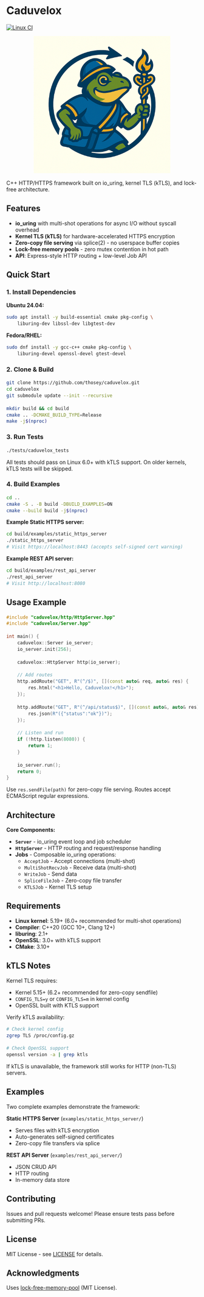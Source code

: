 # Caduvelox

[![Linux CI](https://github.com/thosey/caduvelox/actions/workflows/ci.yml/badge.svg)](https://github.com/thosey/caduvelox/actions/workflows/ci.yml)

<p align="center">
  <img src="logo/caduvelox-logo-full-color.png" alt="Caduvelox" width="360">
</p>

C++ HTTP/HTTPS framework built on io_uring, kernel TLS (kTLS), and lock-free architecture.

## Features

- **io_uring** with multi-shot operations for async I/O without syscall overhead
- **Kernel TLS (kTLS)** for hardware-accelerated HTTPS encryption
- **Zero-copy file serving** via splice(2) - no userspace buffer copies
- **Lock-free memory pools** - zero mutex contention in hot path
- **API**: Express-style HTTP routing + low-level Job API

## Quick Start

### 1. Install Dependencies

**Ubuntu 24.04:**
```bash
sudo apt install -y build-essential cmake pkg-config \
    liburing-dev libssl-dev libgtest-dev
```

**Fedora/RHEL:**
```bash
sudo dnf install -y gcc-c++ cmake pkg-config \
    liburing-devel openssl-devel gtest-devel
```

### 2. Clone & Build

```bash
git clone https://github.com/thosey/caduvelox.git
cd caduvelox
git submodule update --init --recursive

mkdir build && cd build
cmake .. -DCMAKE_BUILD_TYPE=Release
make -j$(nproc)
```

### 3. Run Tests

```bash
./tests/caduvelox_tests
```

All tests should pass on Linux 6.0+ with kTLS support. On older kernels, kTLS tests will be skipped.

### 4. Build Examples

```bash
cd ..
cmake -S . -B build -DBUILD_EXAMPLES=ON
cmake --build build -j$(nproc)
```

**Example Static HTTPS server:**
```bash
cd build/examples/static_https_server
./static_https_server
# Visit https://localhost:8443 (accepts self-signed cert warning)
```

**Example REST API server:**
```bash
cd build/examples/rest_api_server
./rest_api_server
# Visit http://localhost:8080
```

## Usage Example

```cpp
#include "caduvelox/http/HttpServer.hpp"
#include "caduvelox/Server.hpp"

int main() {
    caduvelox::Server io_server;
    io_server.init(256);
    
    caduvelox::HttpServer http(io_server);

    // Add routes
    http.addRoute("GET", R"(^/$)", [](const auto& req, auto& res) {
        res.html("<h1>Hello, Caduvelox!</h1>");
    });

    http.addRoute("GET", R"(^/api/status$)", [](const auto&, auto& res) {
        res.json(R"({"status":"ok"})");
    });

    // Listen and run
    if (!http.listen(8080)) {
        return 1;
    }
    
    io_server.run();
    return 0;
}
```

Use `res.sendFile(path)` for zero-copy file serving. Routes accept ECMAScript regular expressions.

## Architecture

**Core Components:**
- **`Server`** - io_uring event loop and job scheduler
- **`HttpServer`** - HTTP routing and request/response handling
- **Jobs** - Composable io_uring operations:
  - `AcceptJob` - Accept connections (multi-shot)
  - `MultiShotRecvJob` - Receive data (multi-shot)
  - `WriteJob` - Send data
  - `SpliceFileJob` - Zero-copy file transfer
  - `KTLSJob` - Kernel TLS setup

## Requirements

- **Linux kernel**: 5.19+ (6.0+ recommended for multi-shot operations)
- **Compiler**: C++20 (GCC 10+, Clang 12+)
- **liburing**: 2.1+
- **OpenSSL**: 3.0+ with kTLS support
- **CMake**: 3.10+

## kTLS Notes

Kernel TLS requires:
- Kernel 5.15+ (6.2+ recommended for zero-copy sendfile)
- `CONFIG_TLS=y` or `CONFIG_TLS=m` in kernel config
- OpenSSL built with KTLS support

Verify kTLS availability:
```bash
# Check kernel config
zgrep TLS /proc/config.gz

# Check OpenSSL support
openssl version -a | grep ktls
```

If kTLS is unavailable, the framework still works for HTTP (non-TLS) servers.

## Examples

Two complete examples demonstrate the framework:

**Static HTTPS Server** (`examples/static_https_server/`)
- Serves files with kTLS encryption
- Auto-generates self-signed certificates
- Zero-copy file transfers via splice

**REST API Server** (`examples/rest_api_server/`)
- JSON CRUD API
- HTTP routing
- In-memory data store

## Contributing

Issues and pull requests welcome! Please ensure tests pass before submitting PRs.

## License

MIT License - see [LICENSE](LICENSE) for details.

## Acknowledgments

Uses [lock-free-memory-pool](https://github.com/thosey/lock-free-memory-pool) (MIT License).
